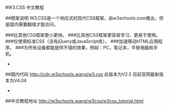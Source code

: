 #W3.CSS 中文教程

##框架说明
W3.CSS是一个响应式的现代CSS框架，由w3schools.com推出，但是国内需要翻墙才能访问。

###比其他CSS框架更小更快。
###比其他CSS框架更容易学习，更易于使用。
###仅使用标准CSS（没有jQuery或JavaScript库）。
###加速移动HTML应用程序。
###为所有设备都能提供不错的效果，例如：PC，笔记本，平板电脑和手机。

-

##国内代码
http://cdn.w3schools.wang/w3.css
此版本为V2.5
目前官网最新版本为V4.04

-

##中文教程地址
http://w3schools.wang/w3css/w3css_tutorial.html